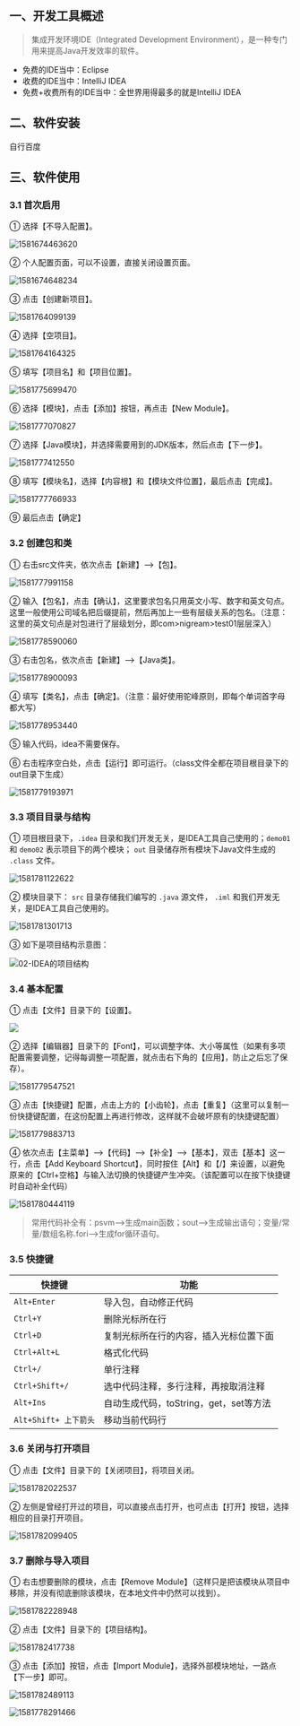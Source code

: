 ## 一、开发工具概述

>  集成开发环境IDE（Integrated Development Environment），是一种专门用来提高Java开发效率的软件。

- 免费的IDE当中：Eclipse
- 收费的IDE当中：IntelliJ IDEA
- 免费+收费所有的IDE当中：全世界用得最多的就是IntelliJ IDEA

## 二、软件安装

自行百度

## 三、软件使用

### 3.1 首次启用

① 选择【不导入配置】。

![1581674463620](https://gitee.com/nigream/cloudimage/raw/master/java_notes_img/入门/20210314011927.png)

② 个人配置页面，可以不设置，直接关闭设置页面。

![1581674648234](https://gitee.com/nigream/cloudimage/raw/master/java_notes_img/入门/20210314011930.png)

③ 点击【创建新项目】。

![1581764099139](https://gitee.com/nigream/cloudimage/raw/master/java_notes_img/入门/20210314012132.png)

④ 选择【空项目】。

![1581764164325](https://gitee.com/nigream/cloudimage/raw/master/java_notes_img/入门/20210314011934.png)

⑤ 填写【项目名】和【项目位置】。

![1581775699470](https://gitee.com/nigream/cloudimage/raw/master/java_notes_img/入门/20210314011938.png)

⑥ 选择【模块】，点击【添加】按钮，再点击【New Module】。

![1581777070827](https://gitee.com/nigream/cloudimage/raw/master/java_notes_img/入门/20210314011941.png)

⑦ 选择【Java模块】，并选择需要用到的JDK版本，然后点击【下一步】。

![1581777412550](https://gitee.com/nigream/cloudimage/raw/master/java_notes_img/入门/20210314011943.png)

⑧ 填写【模块名】，选择【内容根】和【模块文件位置】，最后点击【完成】。

![1581777766933](https://gitee.com/nigream/cloudimage/raw/master/java_notes_img/入门/20210314011945.png)

⑨ 最后点击【确定】

### 3.2 创建包和类

① 右击src文件夹，依次点击【新建】-->【包】。

![1581777991158](https://gitee.com/nigream/cloudimage/raw/master/java_notes_img/入门/20210314011948.png)

② 输入【包名】，点击【确认】，这里要求包名只用英文小写、数字和英文句点。这里一般使用公司域名把后缀提前，然后再加上一些有层级关系的包名。（注意：这里的英文句点是对包进行了层级划分，即com>nigream>test01层层深入）

![1581778590060](https://gitee.com/nigream/cloudimage/raw/master/java_notes_img/入门/20210314011953.png)

③ 右击包名，依次点击【新建】-->【Java类】。

![1581778900093](https://gitee.com/nigream/cloudimage/raw/master/java_notes_img/入门/20210314011956.png)

④ 填写【类名】，点击【确定】。（注意：最好使用驼峰原则，即每个单词首字母都大写）

![1581778953440](https://gitee.com/nigream/cloudimage/raw/master/java_notes_img/入门/20210314012001.png)

⑤ 输入代码，idea不需要保存。

⑥ 右击程序空白处，点击【运行】即可运行。（class文件全都在项目根目录下的out目录下生成）

![1581779193971](https://gitee.com/nigream/cloudimage/raw/master/java_notes_img/入门/20210314012003.png)

### 3.3 项目目录与结构

① 项目根目录下，`.idea` 目录和我们开发无关，是IDEA工具自己使用的；`demo01` 和 `demo02` 表示项目下的两个模块； `out` 目录储存所有模块下Java文件生成的 `.class` 文件。

![1581781122622](https://gitee.com/nigream/cloudimage/raw/master/java_notes_img/入门/20210314012006.png)

② 模块目录下： `src` 目录存储我们编写的 `.java` 源文件， `.iml`  和我们开发无关，是IDEA工具自己使用的。

![1581781301713](https://gitee.com/nigream/cloudimage/raw/master/java_notes_img/入门/20210314012008.png)

③ 如下是项目结构示意图：

![02-IDEA的项目结构](https://gitee.com/nigream/cloudimage/raw/master/java_notes_img/入门/20210314012010.png)

### 3.4 基本配置

① 点击【文件】目录下的【设置】。

![](https://gitee.com/nigream/cloudimage/raw/master/java_notes_img/入门/20210314012012.png)

② 选择【编辑器】目录下的【Font】，可以调整字体、大小等属性（如果有多项配置需要调整，记得每调整一项配置，就点击右下角的【应用】，防止之后忘了保存）。

![1581779547521](https://gitee.com/nigream/cloudimage/raw/master/java_notes_img/入门/20210314012015.png)

③ 点击【快捷键】配置，点击上方的【小齿轮】，点击【重复】（这里可以复制一份快捷键配置，在这份配置上再进行修改，这样就不会破坏原有的快捷键配置）

![1581779883713](https://gitee.com/nigream/cloudimage/raw/master/java_notes_img/入门/20210314012019.png)

④ 依次点击【主菜单】-->【代码】-->【补全】-->【基本】，双击【基本】这一行，点击【Add Keyboard Shortcut】，同时按住【Alt】和【/】来设置，以避免原来的【Ctrl+空格】与输入法切换的快捷键产生冲突。（该配置可以在按下快捷键时自动补全代码）

![1581780444119](https://gitee.com/nigream/cloudimage/raw/master/java_notes_img/入门/20210314012024.png)

> 常用代码补全有：psvm-->生成main函数；sout-->生成输出语句；变量/常量/数组名称.fori-->生成for循环语句。

### 3.5 快捷键

| 快捷键                | 功能                                   |
| --------------------- | -------------------------------------- |
| `Alt+Enter`           | 导入包，自动修正代码                   |
| `Ctrl+Y`              | 删除光标所在行                         |
| `Ctrl+D`              | 复制光标所在行的内容，插入光标位置下面 |
| `Ctrl+Alt+L`          | 格式化代码                             |
| `Ctrl+/`              | 单行注释                               |
| `Ctrl+Shift+/`        | 选中代码注释，多行注释，再按取消注释   |
| `Alt+Ins`             | 自动生成代码，toString，get，set等方法 |
| `Alt+Shift+ 上下箭头` | 移动当前代码行                         |

### 3.6 关闭与打开项目

① 点击【文件】目录下的【关闭项目】，将项目关闭。

![1581782022537](https://gitee.com/nigream/cloudimage/raw/master/java_notes_img/入门/20210314012029.png)

② 左侧是曾经打开过的项目，可以直接点击打开，也可点击【打开】按钮，选择相应的目录打开项目。

![1581782099405](https://gitee.com/nigream/cloudimage/raw/master/java_notes_img/入门/20210314012034.png)

### 3.7 删除与导入项目

① 右击想要删除的模块，点击【Remove Module】（这样只是把该模块从项目中移除，并没有彻底删除该模块，在本地文件中仍然可以找到）。

![1581782228948](https://gitee.com/nigream/cloudimage/raw/master/java_notes_img/入门/20210314012039.png)

② 点击【文件】目录下的【项目结构】。

![1581782417738](https://gitee.com/nigream/cloudimage/raw/master/java_notes_img/入门/20210314012042.png)

③ 点击【添加】按钮，点击【Import Module】，选择外部模块地址，一路点【下一步】即可。

![1581782489113](https://gitee.com/nigream/cloudimage/raw/master/java_notes_img/入门/20210314012044.png)

![1581778291466](https://gitee.com/nigream/cloudimage/raw/master/java_notes_img/入门/20210314012055.png)